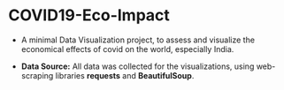 # COVID19-Eco-Impact

* A minimal Data Visualization project, to assess and visualize the economical effects of covid on the world, especially India.

* **Data Source:** All data was collected for the visualizations, using web-scraping libraries **requests** and **BeautifulSoup**.
